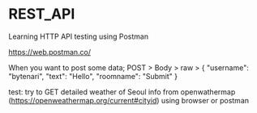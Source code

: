 # REST_API
Learning HTTP API testing using Postman 

https://web.postman.co/

When you want to post some data; 
POST > Body > raw >
  {
    "username": "bytenari",
    "text": "Hello",
    "roomname": "Submit"
  }

test: try to GET detailed weather of Seoul info from openwathermap (https://openweathermap.org/current#cityid) using browser or postman  

